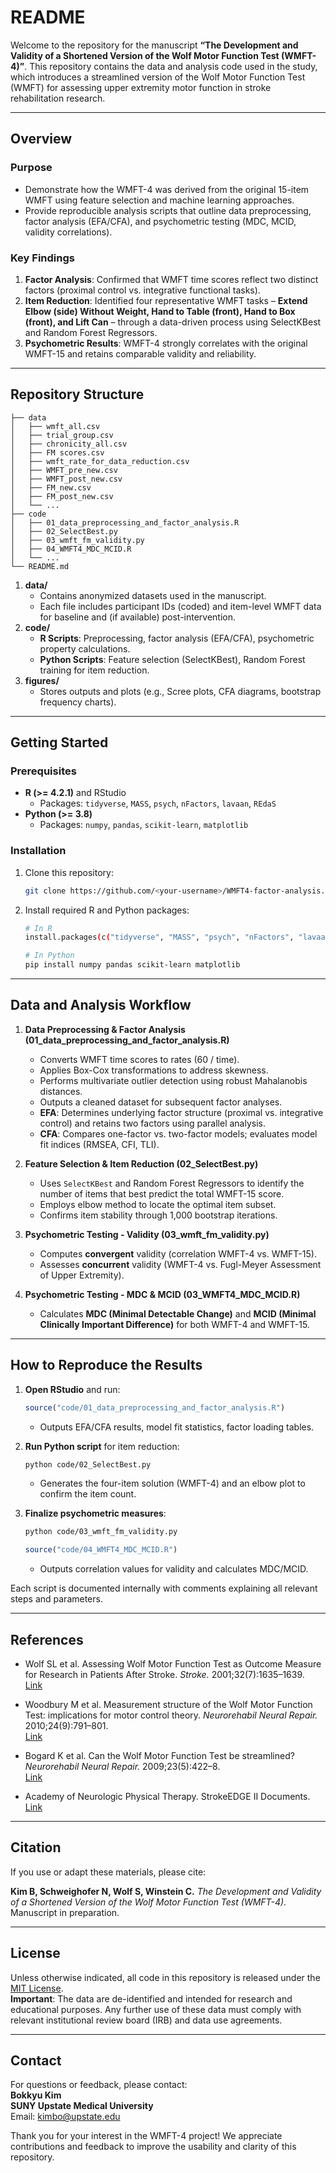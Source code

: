 # README

Welcome to the repository for the manuscript **“The Development and Validity of a Shortened Version of the Wolf Motor Function Test (WMFT-4)”**. This repository contains the data and analysis code used in the study, which introduces a streamlined version of the Wolf Motor Function Test (WMFT) for assessing upper extremity motor function in stroke rehabilitation research.

---

## Overview

### Purpose
- Demonstrate how the WMFT-4 was derived from the original 15-item WMFT using feature selection and machine learning approaches.
- Provide reproducible analysis scripts that outline data preprocessing, factor analysis (EFA/CFA), and psychometric testing (MDC, MCID, validity correlations).

### Key Findings
1. **Factor Analysis**: Confirmed that WMFT time scores reflect two distinct factors (proximal control vs. integrative functional tasks).
2. **Item Reduction**: Identified four representative WMFT tasks – **Extend Elbow (side) Without Weight, Hand to Table (front), Hand to Box (front), and Lift Can** – through a data-driven process using SelectKBest and Random Forest Regressors.
3. **Psychometric Results**: WMFT-4 strongly correlates with the original WMFT-15 and retains comparable validity and reliability.

---

## Repository Structure

```plaintext
├── data
│   ├── wmft_all.csv
│   ├── trial_group.csv
│   ├── chronicity_all.csv
│   ├── FM scores.csv
│   ├── wmft_rate_for_data_reduction.csv
│   ├── WMFT_pre_new.csv
│   ├── WMFT_post_new.csv
│   ├── FM_new.csv
│   ├── FM_post_new.csv
│   └── ...
├── code
│   ├── 01_data_preprocessing_and_factor_analysis.R
│   ├── 02_SelectBest.py
│   ├── 03_wmft_fm_validity.py
│   ├── 04_WMFT4_MDC_MCID.R
│   └── ...
└── README.md
```

1. **data/**  
   - Contains anonymized datasets used in the manuscript.  
   - Each file includes participant IDs (coded) and item-level WMFT data for baseline and (if available) post-intervention.
2. **code/**  
   - **R Scripts**: Preprocessing, factor analysis (EFA/CFA), psychometric property calculations.  
   - **Python Scripts**: Feature selection (SelectKBest), Random Forest training for item reduction.  
3. **figures/**  
   - Stores outputs and plots (e.g., Scree plots, CFA diagrams, bootstrap frequency charts).

---

## Getting Started

### Prerequisites

- **R (>= 4.2.1)** and RStudio  
  - Packages: `tidyverse`, `MASS`, `psych`, `nFactors`, `lavaan`, `REdaS`  
- **Python (>= 3.8)**
  - Packages: `numpy`, `pandas`, `scikit-learn`, `matplotlib`

### Installation
1. Clone this repository:
   ```bash
   git clone https://github.com/<your-username>/WMFT4-factor-analysis.git
   ```
2. Install required R and Python packages:
   ```bash
   # In R
   install.packages(c("tidyverse", "MASS", "psych", "nFactors", "lavaan", "REdaS"))

   # In Python
   pip install numpy pandas scikit-learn matplotlib
   ```

---

## Data and Analysis Workflow

1. **Data Preprocessing & Factor Analysis (01_data_preprocessing_and_factor_analysis.R)**
   - Converts WMFT time scores to rates (60 / time).
   - Applies Box-Cox transformations to address skewness.
   - Performs multivariate outlier detection using robust Mahalanobis distances.
   - Outputs a cleaned dataset for subsequent factor analyses.
   - **EFA**: Determines underlying factor structure (proximal vs. integrative control) and retains two factors using parallel analysis.
   - **CFA**: Compares one-factor vs. two-factor models; evaluates model fit indices (RMSEA, CFI, TLI).

2. **Feature Selection & Item Reduction (02_SelectBest.py)**
   - Uses `SelectKBest` and Random Forest Regressors to identify the number of items that best predict the total WMFT-15 score.
   - Employs elbow method to locate the optimal item subset.
   - Confirms item stability through 1,000 bootstrap iterations.

3. **Psychometric Testing - Validity (03_wmft_fm_validity.py)**
   - Computes **convergent** validity (correlation WMFT-4 vs. WMFT-15).
   - Assesses **concurrent** validity (WMFT-4 vs. Fugl-Meyer Assessment of Upper Extremity).
     
4. **Psychometric Testing - MDC & MCID (03_WMFT4_MDC_MCID.R)**
   - Calculates **MDC (Minimal Detectable Change)** and **MCID (Minimal Clinically Important Difference)** for both WMFT-4 and WMFT-15.

---

## How to Reproduce the Results

1. **Open RStudio** and run:
   ```r
   source("code/01_data_preprocessing_and_factor_analysis.R")
   ```
   - Outputs EFA/CFA results, model fit statistics, factor loading tables.

2. **Run Python script** for item reduction:
   ```bash
   python code/02_SelectBest.py
   ```
   - Generates the four-item solution (WMFT-4) and an elbow plot to confirm the item count.

3. **Finalize psychometric measures**:
   ```bash
   python code/03_wmft_fm_validity.py
   ```
   ```r
   source("code/04_WMFT4_MDC_MCID.R")
   ```
   - Outputs correlation values for validity and calculates MDC/MCID.

Each script is documented internally with comments explaining all relevant steps and parameters.

---

## References

- Wolf SL et al. Assessing Wolf Motor Function Test as Outcome Measure for Research in Patients After Stroke. *Stroke.* 2001;32(7):1635–1639.  
  [Link](https://www.ahajournals.org/doi/10.1161/01.STR.32.7.1635)

- Woodbury M et al. Measurement structure of the Wolf Motor Function Test: implications for motor control theory. *Neurorehabil Neural Repair.* 2010;24(9):791–801.  
  [Link](https://journals.sagepub.com/doi/10.1177/1545968310370749)

- Bogard K et al. Can the Wolf Motor Function Test be streamlined? *Neurorehabil Neural Repair.* 2009;23(5):422–8.  
  [Link](https://journals.sagepub.com/doi/10.1177/1545968308331141)

- Academy of Neurologic Physical Therapy. StrokeEDGE II Documents.  
  [Link](https://www.neuropt.org/practice-resources/neurology-section-outcome-measures-recommendations/stroke)

---

## Citation

If you use or adapt these materials, please cite:

**Kim B, Schweighofer N, Wolf S, Winstein C.** *The Development and Validity of a Shortened Version of the Wolf Motor Function Test (WMFT-4).* Manuscript in preparation.  

---

## License

Unless otherwise indicated, all code in this repository is released under the [MIT License](LICENSE).  
**Important**: The data are de-identified and intended for research and educational purposes. Any further use of these data must comply with relevant institutional review board (IRB) and data use agreements.

---

## Contact

For questions or feedback, please contact:  
**Bokkyu Kim**  
**SUNY Upstate Medical University**  
Email: kimbo@upstate.edu

Thank you for your interest in the WMFT-4 project! We appreciate contributions and feedback to improve the usability and clarity of this repository.

